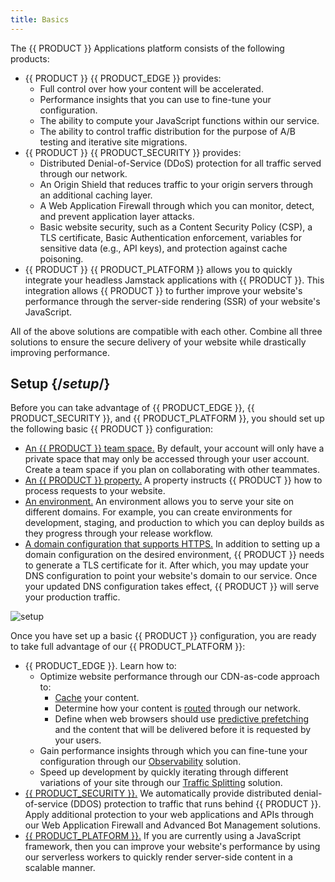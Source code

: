 ```yaml
---
title: Basics
---
```


The {{ PRODUCT }} Applications platform consists of the following products:
-   {{ PRODUCT }} {{ PRODUCT_EDGE }} provides:
    -   Full control over how your content will be accelerated. 
    -   Performance insights that you can use to fine-tune your configuration. 
    -   The ability to compute your JavaScript functions within our service.
    -   The ability to control traffic distribution for the purpose of A/B testing and iterative site migrations.
-   {{ PRODUCT }} {{ PRODUCT_SECURITY }} provides:
    -   Distributed Denial-of-Service (DDoS) protection for all traffic served through our network. 
    -   An Origin Shield that reduces traffic to your origin servers through an additional caching layer.
    -   A Web Application Firewall through which you can monitor, detect, and prevent application layer attacks.
    -   Basic website security, such as a Content Security Policy (CSP), a TLS certificate, Basic Authentication enforcement, variables for sensitive data (e.g., API keys), and protection against cache poisoning.
-   {{ PRODUCT }} {{ PRODUCT_PLATFORM }} allows you to quickly integrate your headless Jamstack applications with {{ PRODUCT }}. This integration allows {{ PRODUCT }} to further improve your website's performance through the server-side rendering (SSR) of your website's JavaScript. 

All of the above solutions are compatible with each other. Combine all three solutions to ensure the secure delivery of your website while drastically improving performance.

## Setup {/*setup*/}

Before you can take advantage of {{ PRODUCT_EDGE }}, {{ PRODUCT_SECURITY }}, and {{ PRODUCT_PLATFORM }}, you should set up the following basic {{ PRODUCT }} configuration:

-   [An {{ PRODUCT }} team space.](/guides/basics/collaboration) By default, your account will only have a private space that may only be accessed through your user account. Create a team space if you plan on collaborating with other teammates. 
-   [An {{ PRODUCT }} property.](/guides/getting_started#create-property) A property instructs {{ PRODUCT }} how to process requests to your website. 
-   [An environment.](/guides/basics/environments) An environment allows you to serve your site on different domains. For example, you can create environments for development, staging, and production to which you can deploy builds as they progress through your release workflow. 
-   [A domain configuration that supports HTTPS.](/guides/basics/domains) In addition to setting up a domain configuration on the desired environment, {{ PRODUCT }} needs to generate a TLS certificate for it. After which, you may update your DNS configuration to point your website's domain to our service. Once your updated DNS configuration takes effect, {{ PRODUCT }} will serve your production traffic.

![setup](/images/basics/setup-overview.png?width=450)

Once you have set up a basic {{ PRODUCT }} configuration, you are ready to take full advantage of our {{ PRODUCT_PLATFORM }}:

-   {{ PRODUCT_EDGE }}. Learn how to:
    -   Optimize website performance through our CDN-as-code approach to:
        -   [Cache](/guides/performance/getting_started#configure-caching) your content.
        -   Determine how your content is [routed](/guides/performance/cdn_as_code) through our network. 
        -   Define when web browsers should use [predictive prefetching](/guides/performance/prefetching) and the content that will be delivered before it is requested by your users.
    -   Gain performance insights through which you can fine-tune your configuration through our [Observability](/guides/performance/observability) solution.
    -   Speed up development by quickly iterating through different variations of your site through our [Traffic Splitting](/guides/performance/traffic_splitting) solution.
-   [{{ PRODUCT_SECURITY }}.](/guides/security) We automatically provide distributed denial-of-service (DDOS) protection to traffic that runs behind {{ PRODUCT }}. Apply additional protection to your web applications and APIs through our Web Application Firewall and Advanced Bot Management solutions. 
-   [{{ PRODUCT_PLATFORM }}.](/guides/sites_frameworks/getting_started) If you are currently using a JavaScript framework, then you can improve your website's performance by using our serverless workers to quickly render server-side content in a scalable manner.


